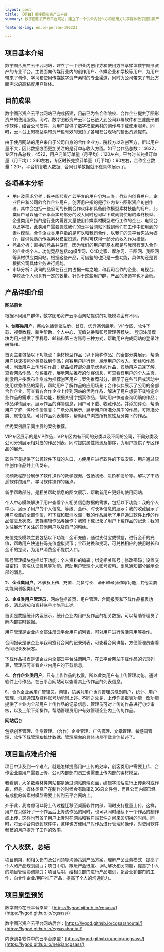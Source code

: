 ```yaml
---
layout: post
title: 【项目】数字图形资产云平台
summary: 数字图形资产云平台网站，建立了一个供业内创作方和使用方共享媒体数字图形资产的专业平台。主要面向传媒行业内的创作用户、传媒企业和学校等用户，为用户带来了创作、学习和使用传媒数字资产素材的专业渠道，同时为公司带来了有此方面需求的高粘度用户群体。

featured-img: emile-perron-190221

---
```


##  项目基本介绍  ##

数字图形资产云平台网站，建立了一个供业内创作方和使用方共享媒体数字图形资产的专业平台。主要面向传媒行业内的创作用户、传媒企业和学校等用户，为用户带来了创作、学习和使用传媒数字资产素材的专业渠道，同时为公司带来了有此方面需求的高粘度用户群体。

## 目前成果 ##

数字图形资产云平台网站已完成搭建，目前已为各合作院校、合作企业提供了图形资产的使用服务。同时，数字图形资产云平台已嵌入到公司非编软件和三维图形创作软件，结合公司软件，为用户提供了数字模型素材的创作与下载使用服务。同时，云平台上的模型素材资产也有效的支持了各电视台现场的播出资源提供。

由于使用网站的用户来自于公司自身的合作企业方、院校方以及创客方，所以用户量不大，因此数据方面更加关注的是订单与收入方面。如平台作品总数：14632，专区作品总数：4522，用户充值订单量（月平均）：120左右，平台时长兑换订单量（月平均）：240左右，专区时长兑换订单量（月平均）：90左右，合作企业数量：20+。平台销售收入数据、合同订单数据就不做具体展示了。


## 各项基本分析 ##

- 用户及需求分析：数字图形资产云平台的用户分为三类，行业内创客用户、企业用户和公司的合作企业用户。创客用户指的是行业内专业图形资产的创作者，其中会包括一些公司的长期合作伙伴和具备创作模型素材技能的用户，此类用户可以通过云平台实现部分的收入同时也可以下载到能使用的素材模型。企业类用户指的是行业内需要大量使用传媒素材模型进行工作的企业、电视台以及学校，此类用户需要通过我们的云平台网站下载到他们在工作中使用到的素材模型。合作企业类用户指的是可以和我司合作，以我们的云平台网站为媒介，提供优质的传媒素材模型资源，同时可获得一部分的收入作为报酬。
- 竞品分析：直接的竞品并没有，因为我们的用户群基本都是与我司有深入合作的企业或个人。功能竞品包括cg模型网、C4D之家、摩尔网、千图网、我图网等素材供应类网站。根据这些产品，可借鉴的也只是一些功能，具体的还是要根据公司具体业务进行规划。
- 市场分析：我司的品牌在行业内占据一席之地，和我司合作的企业、电视台、学校及个人也具有一定的数量。针对于这些用户群，产品的渗透率也不会低。

## 产品详细介绍 ##

**网站前台**

根据不同用户群体，数字图形资产云平台网站提供的功能模块会有不同。

**1、创客类用户**，网站包括登录注册、首页、优秀案例展示、VIP专区、软件下载、视频教程、新手帮助、个人中心、充值兑换和账号管理等模块。
登录注册模块为用户提供了手机号、邮箱和第三方账号三种方式，帮助用户完成网站的登录注册操作。

首页主要包括以下功能点：素材模型作品（以下简称作品）的全部分类展示，帮助用户快速按照分类查找到作品；创客用户排行榜，展示用户的收入、粉丝和作品榜，刺激用户上传发布作品；精品推荐部分展示优秀的作品，帮助用户迅速了解、查看网站作品；创客推荐，展示网站推荐的创客信息，可查看该用户的个人主页，刺激用户多发布作品成为推荐创客用户；案例推荐部分，展示了在各节目或活动中使用优秀作品的案例，帮助用户了解作品的应用场景；合作伙伴展示了公司的全部合作企业，可查看各合作企业上传到网站的优秀作品，解决了用户想要下载特定企业作品的需求；搜索功能，根据关键字搜索作品，帮助用户快速查询明确的作品；作品详情展示，展示作品的详情信息，用户可下载、收藏作品，并添加评论，帮助用户了解、评论作品信息；二级分类展示，展示用户所选分类下的作品，可筛选分类、属性信息，可对作品列表排序，帮助用户浏览所有属性及分类下的作品。

优秀案例展示同主页的案例推荐。

VIP专区展示的是VIP作品，VIP专区内有不同的分类以及不同的公司，不同分类及公司分别展示相对应的作品列表，同时提供属性筛选及排序，为用户提供了专区作品的展示。

软件下载提供了公司软件下载的入口，方便用户进行软件的下载安装，用户通过软件创作作品并上传发布。

视频教程部分展示了软件操作的教学视频，包括初级、进阶和高阶等。解决了不熟悉软件的用户，学习软件操作的痛点。

新手帮助部分，是相关帮助信息的图文展示，帮助新用户更好的使用网站。

个人中心模块解决了用户查看个人相关信息数据的需求，包括以下功能：我的个人中心，展示了用户的个人信息、等级、金币、时长等信息的展示；我的收藏展示了用户收藏的全部作品，可下载和取消收藏；我的作品展示了用户通过软件上传的作品信息及状态，支持编辑作品等操作；我的下载记录了用户下载作品的记录；我的关注展示了关注的其他用户以及自己的粉丝。

充值兑换模块主要包括以下功能：金币充值，通过支付宝或微信，进行金币的充值，帮助用户快速扫码充值虚拟货币；金币兑换和提现，可兑换相应的使用时长和金币的提现，为用户消费金币提供入口。

账号管理模块包括以下功能：个人资料的编辑；绑定相关账号；修改密码；设置交易密码；实名认证信息等功能，帮助用户管理个人账号资料。消息通知部分展示全部的消息。

**2、企业类用户**，不涉及上传、充值、兑换时长、金币和经验值等功能，其他主要功能同创客类用户。

**3、企业类用户管理员**，网站包括首页、用户管理、合同报表和下载作品报表功能，消息通知和资料账号功能同上述。

首页是数据统计内容展示，统计企业内用户及作品的相关数据，可以帮助管理员了解内部实时数据。

用户管理是企业内全部注册云平台用户的列表，可对用户进行激活禁用等操作。

合同报表是该企业与我司签订合同的记录列表，可查看合同详情，方便管理员查看合同记录及状态。

下载作品报表是该企业内全部云平台注册用户，在云平台网站下载作品的记录列表，管理员可查看企业内用户的下载信息。

**4、合作企业类用户**，只有上传作品的权限，所以此类用户有上传管理功能。通过软件上传作品，在云平台网站可以查看其上传作品的列表信息。

5、合作企业类用户管理员，同理，该类别用户也有管理员级别用户，统计、用户管理、消息通知及资料账号功能同上述。不同之处是，上传作品报表功能，改功能提供了企业内全部用户上传作品的记录信息，管理员可对上传的作品进行初步审核，以及上架下架操作。帮助管理员用户有效管理企业内上传的作品。

**网站后台**

包括创客管理、作品管理、（合作）企业管理、广告管理、文章管理、敏感词管理、软件下载管理和统计数据，管理后台的具体功能不做具体描述了。


## 项目重点难点介绍 ##

项目中涉及到一个难点，就是怎样提高用户上传的效率，创客类用户需要上传、合作企业类用户需要上传、公司内部部门员工也需要上传内部的素材模型。

我看到，大多数素材类网站都是通过网站前端页面，编辑字段后进行上传素材或作品，但是，媒体类资产在制作的时候会有动辄2,3G的文件包，而且公司内部已经有成批的新素材模型需要上传到云平台网站上。

介于此，我考虑可以将上传过程迁移至桌面软件内部，同时支持批量上传。这样，用户在只做好了一个作品后上传该作品的同时，也可以同时继续下一个作品的制作或上传，这样也节省了用户上传时在网站和客户端软件之间来回切换的时间。同时，将云平台内嵌到软件中，这样也方便用户对作品进行管理和操作，对使用软件频繁的用户提升了工作的效率。


## 个人收获，总结 ##

项目前期，和相关部门及公司领导沟通策划产品方案，理解产品业务模式，提高了个人的产品规划能力；项目中期，跟进产品进度、协助解决相关问题，提高了个人的项目管理协调能力；项目后期，给相关部门进行产品培训，配合营销部门的工作，向合作企业/用户推广产品，提高了个人的沟通能力。


## 项目原型预览 ##

数字图形在云平台原型：[https://lvgod.github.io/cgsass/](https://lvgod.github.io/cgsass/)

数字图形资产云平台网站后台：[https://lvgod.github.io/cgsasshoutai/](https://lvgod.github.io/cgsasshoutai/)

内嵌到各软件中的云平台原型：[https://lvgod.github.io/neiqiancgsass/](https://lvgod.github.io/neiqiancgsass/)









